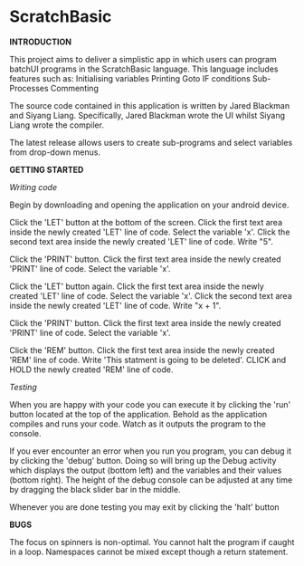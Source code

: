 # ScratchBasic

**INTRODUCTION**

This project aims to deliver a simplistic app in which users can program batchUI programs
in the ScratchBasic language. This language includes features such as:
  Initialising variables
  Printing
  Goto
  IF conditions
  Sub-Processes
  Commenting

The source code contained in this application is written by Jared Blackman and Siyang Liang.
Specifically, Jared Blackman wrote the UI whilst Siyang Liang wrote the compiler.

The latest release allows users to create sub-programs and select variables from drop-down menus.

**GETTING STARTED**

*Writing code*

Begin by downloading and opening the application on your android device.

Click the 'LET' button at the bottom of the screen.
Click the first text area inside the newly created 'LET' line of code.
Select the variable 'x'.
Click the second text area inside the newly created 'LET' line of code.
Write "5".

Click the 'PRINT' button.
Click the first text area inside the newly created 'PRINT' line of code.
Select the variable 'x'.

Click the 'LET' button again.
Click the first text area inside the newly created 'LET' line of code.
Select the variable 'x'.
Click the second text area inside the newly created 'LET' line of code.
Write "x + 1".

Click the 'PRINT' button.
Click the first text area inside the newly created 'PRINT' line of code.
Select the variable 'x'.

Click the 'REM' button.
Click the first text area inside the newly created 'REM' line of code.
Write 'This statment is going to be deleted'.
CLICK and HOLD the newly created 'REM' line of code.

*Testing*

When you are happy with your code you can execute it by clicking the 'run' button located at the top of the application.
Behold as the application compiles and runs your code. Watch as it outputs the program to the console.

If you ever encounter an error when you run you program, you can debug it by clicking the 'debug' button.
Doing so will bring up the Debug activity which displays the output (bottom left) and the variables and their values (bottom right).
The height of the debug console can be adjusted at any time by dragging the black slider bar in the middle.

Whenever you are done testing you may exit by clicking the 'halt' button

**BUGS**

The focus on spinners is non-optimal.
You cannot halt the program if caught in a loop.
Namespaces cannot be mixed except though a return statement.
